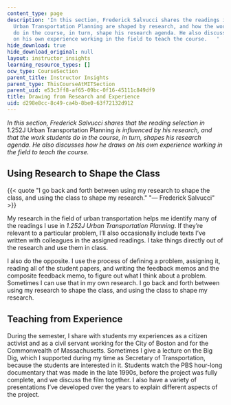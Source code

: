 ```yaml
---
content_type: page
description: 'In this section, Frederick Salvucci shares the readings in the 1.252J
  Urban Transportation Planning are shaped by research, and how the work students
  do in the course, in turn, shape his research agenda. He also discusses how he draws
  on his own experience working in the field to teach the course.   '
hide_download: true
hide_download_original: null
layout: instructor_insights
learning_resource_types: []
ocw_type: CourseSection
parent_title: Instructor Insights
parent_type: ThisCourseAtMITSection
parent_uid: e53c3ff8-af65-09bc-0f16-45111c849df9
title: Drawing from Research and Experience
uid: d298e8cc-8c49-ca4b-8be0-63f72132d912
---
```


_In this section, Frederick Salvucci shares that the reading selection in_ 1.252J Urban Transportation Planning _is influenced by his research, and that the work students do in the course, in turn, shapes his research agenda. He also discusses how he draws on his own experience working in the field to teach the course._

Using Research to Shape the Class
---------------------------------

{{< quote "I go back and forth between using my research to shape the class, and using the class to shape my research." "— Frederick Salvucci" >}}

My research in the field of urban transportation helps me identify many of the readings I use in _1.252J Urban Transportation Planning_. If they’re relevant to a particular problem, I’ll also occasionally include texts I’ve written with colleagues in the assigned readings. I take things directly out of the research and use them in class.

I also do the opposite. I use the process of defining a problem, assigning it, reading all of the student papers, and writing the feedback memos and the composite feedback memo, to figure out what I think about a problem. Sometimes I can use that in my own research. I go back and forth between using my research to shape the class, and using the class to shape my research.

Teaching from Experience
------------------------

During the semester, I share with students my experiences as a citizen activist and as a civil servant working for the City of Boston and for the Commonwealth of Massachusetts. Sometimes I give a lecture on the Big Dig, which I supported during my time as Secretary of Transportation, because the students are interested in it. Students watch the PBS hour-long documentary that was made in the late 1990s, before the project was fully complete, and we discuss the film together. I also have a variety of presentations I’ve developed over the years to explain different aspects of the project.